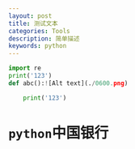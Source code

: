 ```yaml
---
layout: post
title: 测试文本
categories: Tools
description: 简单描述
keywords: python
---
```

```python
import re
print('123')
def abc():![Alt text](./0600.png)

	print('123')
```
# `python`中国银行
